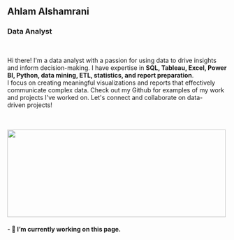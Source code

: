  



## Ahlam Alshamrani
### Data Analyst
<br/> 


Hi there! I'm a data analyst with a passion for using data to drive insights and inform decision-making. I have expertise in **SQL, Tableau, Excel, Power BI, Python, data mining, ETL, statistics, and report preparation**.  <br/>
I focus on creating meaningful visualizations and reports that effectively communicate complex data. Check out my Github for examples of my work and projects I've worked on. Let's connect and collaborate on data-driven projects! <br/>
 <br/>
 <br/>


<img src= "http://lightning-viz.org/images/streaming/line-streaming.gif" width="500" height="200"/>

#### - 🔭 I’m currently working on this page. 






